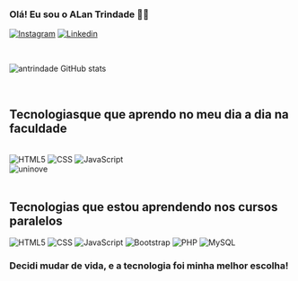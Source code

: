 ### Olá! Eu sou o ALan Trindade 👋🎃

[![Instagram](https://img.shields.io/badge/Instagram-E4405F?style=for-the-badge&logo=instagram&logoColor=white)](https://www.instagram.com/antrindade26/)
[![Linkedin](https://img.shields.io/badge/LinkedIn-0077B5?style=for-the-badge&logo=linkedin&logoColor=white)](https://www.linkedin.com/in/trindadealan/)

<br>

![antrindade GitHub stats](https://github-readme-stats.vercel.app/api?username=antrindade&show_icons=true&theme=highcontrast)

<br>

## Tecnologiasque que aprendo no meu dia a dia na faculdade

<br>

<div id="logoType">
  <img alt="HTML5" src="https://img.shields.io/badge/HTML5-E34F26?style=for-the-badge&logo=html5&logoColor=white" />
  <img alt="CSS" src="https://img.shields.io/badge/CSS3-1572B6?style=for-the-badge&logo=css3&logoColor=white" />
  <img alt="JavaScript" src="https://img.shields.io/badge/JavaScript-F7DF1E?style=for-the-badge&logo=javascript&logoColor=black" />
</div>
    
<div id="faculdade">
  <img align="center" alt="uninove" src="https://www.uninove.br/logo-uninove.svg" />
</div>

<br>

## Tecnologias que estou aprendendo nos cursos paralelos

<div id="logoType">
  <img alt="HTML5" src="https://img.shields.io/badge/HTML5-E34F26?style=for-the-badge&logo=html5&logoColor=white" />
  <img alt="CSS" src="https://img.shields.io/badge/CSS3-1572B6?style=for-the-badge&logo=css3&logoColor=white" />
  <img alt="JavaScript" src="https://img.shields.io/badge/JavaScript-F7DF1E?style=for-the-badge&logo=javascript&logoColor=black" />
  <img alt="Bootstrap" src="https://img.shields.io/badge/Bootstrap-563D7C?style=for-the-badge&logo=bootstrap&logoColor=white" />
  <img alt="PHP" src="https://img.shields.io/badge/PHP-777BB4?style=for-the-badge&logo=php&logoColor=white" />
  <img alt="MySQL" src="https://img.shields.io/badge/MySQL-00000F?style=for-the-badge&logo=mysql&logoColor=white" />
</div<br>
  
<br>
  
### Decidi mudar de vida, e a tecnologia foi minha melhor escolha!

<br>


